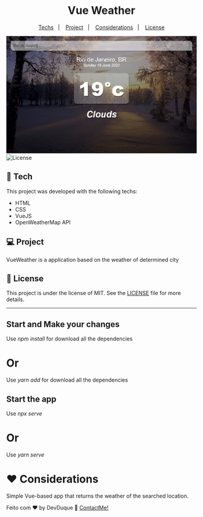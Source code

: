 <h1 align="center">
  Vue Weather
</h1>

<p align="center">
  <a href="#-tech">Techs</a>&nbsp;&nbsp;&nbsp;|&nbsp;&nbsp;&nbsp;
  <a href="#-project">Project</a>&nbsp;&nbsp;&nbsp;|&nbsp;&nbsp;&nbsp;
  <a href="#-considerations">Considerations</a>&nbsp;&nbsp;&nbsp;|&nbsp;&nbsp;&nbsp;
  <a href="#memo-license">License</a>
</p>

<img src="./public/imgs/cold_app.jpg" />

  <img alt="License" src="https://img.shields.io/static/v1?label=license&message=MIT&color=49AA26&labelColor=000000">

<br>

## 🚀 Tech

This project was developed with the following techs:

- HTML
- CSS
- VueJS
- OpenWeatherMap API

## 💻 Project

VueWeather is a application based on the weather of determined city


## :memo: License

This project is under the license of MIT. See the [LICENSE](.github/LICENSE.md) file for more details.

---

## Start and Make your changes
 Use *npm install* for download all the dependencies
 # Or
 Use *yarn add* for download all the dependencies
 
 ## Start the app
 Use *npx serve*
 # Or
 Use *yarn serve*
 
 # ❤️ Considerations
 Simple Vue-based app that returns the weather of the searched location.
 
Feito com ♥ by DevDuque :wave: [ContactMe!](https://www.linkedin.com/in/davih-duque-787b901a4/)
 
 

